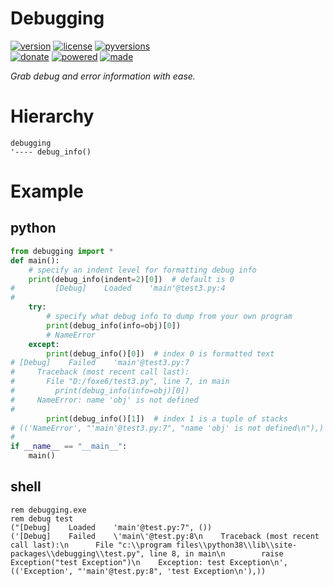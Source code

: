 # Debugging

<badges>[![version](https://img.shields.io/pypi/v/debugging.svg)](https://pypi.org/project/debugging/)
[![license](https://img.shields.io/pypi/l/debugging.svg)](https://pypi.org/project/debugging/)
[![pyversions](https://img.shields.io/pypi/pyversions/debugging.svg)](https://pypi.org/project/debugging/)  
[![donate](https://img.shields.io/badge/Donate-Paypal-0070ba.svg)](https://paypal.me/foxe6)
[![powered](https://img.shields.io/badge/Powered%20by-UTF8-red.svg)](https://paypal.me/foxe6)
[![made](https://img.shields.io/badge/Made%20with-PyCharm-red.svg)](https://paypal.me/foxe6)
</badges>

<i>Grab debug and error information with ease.</i>

# Hierarchy

```
debugging
'---- debug_info()
```

# Example

## python
```python
from debugging import *
def main():
    # specify an indent level for formatting debug info
    print(debug_info(indent=2)[0])  # default is 0
#         [Debug]    Loaded    'main'@test3.py:4
# 
    try:
        # specify what debug info to dump from your own program
        print(debug_info(info=obj)[0])
        # NameError
    except:
        print(debug_info()[0])  # index 0 is formatted text
# [Debug]    Failed    'main'@test3.py:7
#     Traceback (most recent call last):
#       File "D:/foxe6/test3.py", line 7, in main
#         print(debug_info(info=obj)[0])
#     NameError: name 'obj' is not defined
# 
        print(debug_info()[1])  # index 1 is a tuple of stacks
# (('NameError', "'main'@test3.py:7", "name 'obj' is not defined\n"),)
# 
if __name__ == "__main__":
    main()
```

## shell
```shell script
rem debugging.exe
rem debug test
("[Debug]    Loaded    'main'@test.py:7", ())
('[Debug]    Failed    \'main\'@test.py:8\n    Traceback (most recent call last):\n      File "c:\\program files\\python38\\lib\\site-packages\\debugging\\test.py", line 8, in main\n        raise Exception("test Exception")\n    Exception: test Exception\n', (('Exception', "'main'@test.py:8", 'test Exception\n'),))
```

